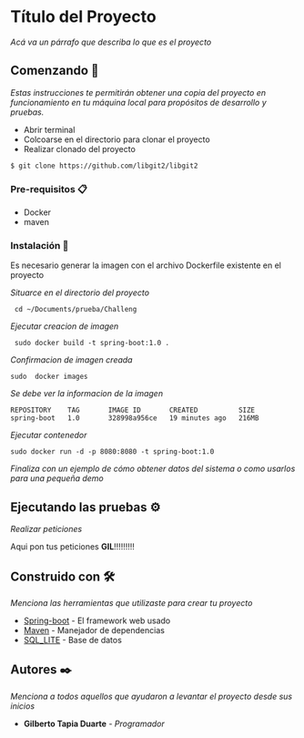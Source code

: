 # Título del Proyecto

_Acá va un párrafo que describa lo que es el proyecto_

## Comenzando 🚀

_Estas instrucciones te permitirán obtener una copia del proyecto en funcionamiento en tu máquina local para propósitos de desarrollo y pruebas._

* Abrir terminal
* Colcoarse en el directorio para clonar el proyecto
* Realizar clonado del proyecto

```
$ git clone https://github.com/libgit2/libgit2
```

### Pre-requisitos 📋

* Docker
* maven

### Instalación 🔧

Es necesario generar la imagen con el archivo Dockerfile existente en el proyecto

_Situarce en el directorio del proyecto_

```
 cd ~/Documents/prueba/Challeng 
```

_Ejecutar creacion de imagen_

```
 sudo docker build -t spring-boot:1.0 .
```

_Confirmacion de imagen creada_

```
sudo  docker images
```

_Se debe ver la informacion de la imagen_

```
REPOSITORY    TAG       IMAGE ID       CREATED          SIZE
spring-boot   1.0       328998a956ce   19 minutes ago   216MB
```

_Ejecutar contenedor_

```
sudo docker run -d -p 8080:8080 -t spring-boot:1.0
```

_Finaliza con un ejemplo de cómo obtener datos del sistema o como usarlos para una pequeña demo_

## Ejecutando las pruebas ⚙️

_Realizar peticiones_

Aqui pon tus peticiones **GIL**!!!!!!!!!


## Construido con 🛠️

_Menciona las herramientas que utilizaste para crear tu proyecto_

* [Spring-boot](http://www.dropwizard.io/1.0.2/docs/) - El framework web usado
* [Maven](https://maven.apache.org/) - Manejador de dependencias
* [SQL_LITE](https://rometools.github.io/rome/) - Base de datos


## Autores ✒️

_Menciona a todos aquellos que ayudaron a levantar el proyecto desde sus inicios_

* **Gilberto Tapia Duarte** - *Programador* 